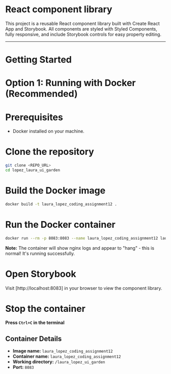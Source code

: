 # React component library

This project is a reusable React component library built with Create React App and Storybook. 
All components are styled with Styled Components, fully responsive, and include Storybook controls for easy property editing.

---

# Getting Started

# Option 1: Running with Docker (Recommended)

# Prerequisites

- Docker installed on your machine.

# Clone the repository

```sh
git clone <REPO_URL>
cd lopez_laura_ui_garden
```

# Build the Docker image

```sh
docker build -t laura_lopez_coding_assignment12 .
```

# Run the Docker container


```sh
docker run --rm -p 8083:8083 --name laura_lopez_coding_assignment12 laura_lopez_coding_assignment12
```

**Note:** The container will show nginx logs and appear to "hang" - this is normal! It's running successfully.

# Open Storybook

Visit [http://localhost:8083] in your browser to view the component library.

# Stop the container

**Press `Ctrl+C` in the terminal**

## Container Details

- **Image name:** `laura_lopez_coding_assignment12`
- **Container name:** `laura_lopez_coding_assignment12`
- **Working directory:** `/laura_lopez_ui_garden`
- **Port:** `8083`
